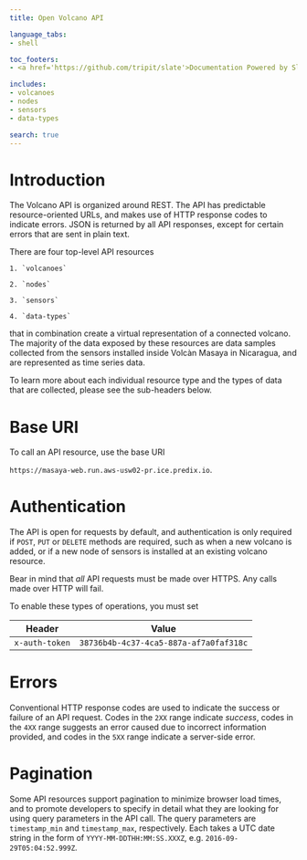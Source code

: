 ```yaml
---
title: Open Volcano API

language_tabs:
- shell

toc_footers:
- <a href='https://github.com/tripit/slate'>Documentation Powered by Slate</a>

includes:
- volcanoes
- nodes
- sensors
- data-types

search: true
---
```


# Introduction

The Volcano API is organized around REST. The API has predictable resource-oriented URLs, and makes use of HTTP response codes to indicate errors. JSON is returned by all API responses, except for certain errors that are sent in plain text.

There are four top-level API resources

	1. `volcanoes`

	2. `nodes`

	3. `sensors`

	4. `data-types`

that in combination create a virtual representation of a connected volcano. The majority of the data exposed by these resources are data samples collected from the sensors installed inside Volcàn Masaya in Nicaragua, and are represented as time series data.

To learn more about each individual resource type and the types of data that are collected, please see the sub-headers below.

# Base URI

To call an API resource, use the base URI <br/>

`https://masaya-web.run.aws-usw02-pr.ice.predix.io`.

# Authentication

The API is open for requests by default, and authentication is only required if `POST`, `PUT` or `DELETE` methods are required, such as when a new volcano is added, or if a new node of sensors is installed at an existing volcano resource.

Bear in mind that _all_ API requests must be made over HTTPS. Any calls made over HTTP will fail.

To enable these types of operations, you must set

Header | Value
-------------- | --------------
`x-auth-token` | `38736b4b-4c37-4ca5-887a-af7a0faf318c` |

# Errors

Conventional HTTP response codes are used to indicate the success or failure of an API request. Codes in the `2XX` range indicate _success_, codes in the `4XX` range suggests an error caused due to incorrect information provided, and codes in the `5XX` range indicate a server-side error.

# Pagination

Some API resources support pagination to minimize browser load times, and to promote developers to specify in detail what they are looking for using query parameters in the API call. The query parameters are `timestamp_min` and `timestamp_max`, respectively. Each takes a UTC date string in the form of `YYYY-MM-DDTHH:MM:SS.XXXZ`, e.g. `2016-09-29T05:04:52.999Z`.
